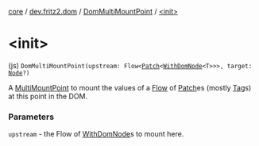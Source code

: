 [core](../../index.md) / [dev.fritz2.dom](../index.md) / [DomMultiMountPoint](index.md) / [&lt;init&gt;](./-init-.md)

# &lt;init&gt;

(js) `DomMultiMountPoint(upstream: Flow<`[`Patch`](../../dev.fritz2.binding/-patch/index.md)`<`[`WithDomNode`](../-with-dom-node/index.md)`<T>>>, target: `[`Node`](https://kotlinlang.org/api/latest/jvm/stdlib/org.w3c.dom/-node/index.html)`?)`

A [MultiMountPoint](../../dev.fritz2.binding/-multi-mount-point/index.md) to mount the values of a [Flow](#) of [Patch](../../dev.fritz2.binding/-patch/index.md)es (mostly [Tag](../-tag/index.md)s) at this point in the DOM.

### Parameters

`upstream` - the Flow of [WithDomNode](../-with-dom-node/index.md)s to mount here.